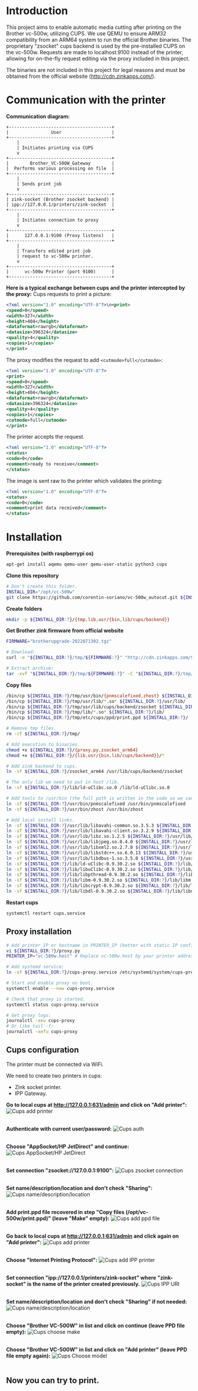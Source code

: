# Introduction

This project aims to enable automatic media cutting after printing on the Brother vc-500w, utilizing CUPS.
We use QEMU to ensure ARM32 compatibility from an ARM64 system to run the official Brother binaries. The proprietary "zsocket" cups backend is used by the pre-installed CUPS on the vc-500w.
Requests are made to localhost:9100 instead of the printer, allowing for on-the-fly request editing via the proxy included in this project.

The binaries are not included in this project for legal reasons and must be obtained from the official website (http://cdn.zinkapps.com/).

# Communication with the printer

**Communication diagram:**

```
+---------------------------------------+
|                User                   |
+---------------------------------------+
    |
    | Initiates printing via CUPS
    v
+---------------------------------------+
|        Brother_VC-500W_Gateway        |
|  Performs various processing on file  |
+---------------------------------------+
    |
    | Sends print job
    v
+---------------------------------------+
| zink-socket (Brother zsocket backend) |
| ipp://127.0.0.1/printers/zink-socket  |
+---------------------------------------+
    |
    | Initiates connection to proxy
    v
+---------------------------------------+
|      127.0.0.1:9100 (Proxy listens)   |
+---------------------------------------+
    |
    | Transfers edited print job
    | request to vc-500w printer.
    v
+---------------------------------------+
|      vc-500w Printer (port 9100)      |
+---------------------------------------+
```

**Here is a typical exchange between cups and the printer intercepted by the proxy:**
Cups requests to print a picture:
```xml
<?xml version="1.0" encoding="UTF-8"?>\n<print>
<speed>0</speed>
<width>327</width>
<height>404</height>
<dataformat>rawrgb</dataformat>
<datasize>396324</datasize>
<quality>4</quality>
<copies>1</copies>
</print>

```

The proxy modifies the request to add `<cutmode>full</cutmode>`:
```xml
<?xml version="1.0" encoding="UTF-8"?>
<print>
<speed>0</speed>
<width>327</width>
<height>404</height>
<dataformat>rawrgb</dataformat>
<datasize>396324</datasize>
<quality>4</quality>
<copies>1</copies>
<cutmode>full</cutmode>
</print>

```

The printer accepts the request.
```xml
<?xml version="1.0" encoding="UTF-8"?>
<status>
<code>0</code>
<comment>ready to receive</comment>
</status>

```

The image is sent raw to the printer which validates the printing:
```xml
<?xml version="1.0" encoding="UTF-8"?>
<status>
<code>0</code>
<comment>print data received</comment>
</status>

```

# Installation

**Prerequisites (with raspberrypi os)**
```bash
apt-get install aqemu qemu-user qemu-user-static python3 cups
```

**Clone this repository**
```bash
# Don't create this folder.
INSTALL_DIR="/opt/vc-500w"
git clone https://github.com/corentin-soriano/vc-500w_autocut.git ${INSTALL_DIR:?}
```

**Create folders**
```bash
mkdir -p ${INSTALL_DIR:?}/{tmp,lib,usr/{bin,lib/cups/backend}}
```

**Get Brother zink firmware from official website**
```bash
FIRMWARE="brotherupgrade-2022071302.tgz"

# Download:
curl -o "${INSTALL_DIR:?}/tmp/${FIRMWARE:?}" "http://cdn.zinkapps.com/${FIRMWARE:?}"

# Extract archive:
tar -xvf "${INSTALL_DIR:?}/tmp/${FIRMWARE:?}" -C "${INSTALL_DIR:?}/tmp/"

```
**Copy files**
```bash
/bin/cp ${INSTALL_DIR:?}/tmp/usr/bin/{pnmscalefixed,zhost} ${INSTALL_DIR:?}/usr/bin/
/bin/cp ${INSTALL_DIR:?}/tmp/usr/lib/*.so* ${INSTALL_DIR:?}/usr/lib/
/bin/cp ${INSTALL_DIR:?}/tmp/usr/lib/cups/backend/zsocket ${INSTALL_DIR:?}/usr/lib/cups/backend/
/bin/cp ${INSTALL_DIR:?}/tmp/lib/*.so* ${INSTALL_DIR:?}/lib/
/bin/cp ${INSTALL_DIR:?}/tmp/etc/cups/ppd/print.ppd ${INSTALL_DIR:?}/

# Remove tmp files.
rm -rf ${INSTALL_DIR:?}/tmp/

# Add execution to binaries.
chmod +x ${INSTALL_DIR:?}/{proxy.py,zsocket_arm64}
chmod +x ${INSTALL_DIR:?}/{lib,usr/{bin,lib/cups/backend}}/*

# Add zink backend to cups.
ln -sf ${INSTALL_DIR:?}/zsocket_arm64 /usr/lib/cups/backend/zsocket

# The only lib we need to put in host /lib.
ln -sf ${INSTALL_DIR:?}/lib/ld-uClibc.so.0 /lib/ld-uClibc.so.0

# Add tools to /usr/bin (the full path is written in the code so we cannot use $PATH).
ln -sf ${INSTALL_DIR:?}/usr/bin/pnmscalefixed /usr/bin/pnmscalefixed
ln -sf ${INSTALL_DIR:?}/usr/bin/zhost /usr/bin/zhost

# Add local install links.
ln -sf ${INSTALL_DIR:?}/usr/lib/libavahi-common.so.3.5.3 ${INSTALL_DIR:?}/usr/lib/libavahi-common.so.3
ln -sf ${INSTALL_DIR:?}/usr/lib/libavahi-client.so.3.2.9 ${INSTALL_DIR:?}/usr/lib/libavahi-client.so.3
ln -sf ${INSTALL_DIR:?}/usr/lib/libz.so.1.2.5 ${INSTALL_DIR:?}/usr/lib/libz.so.1
ln -sf ${INSTALL_DIR:?}/usr/lib/libjpeg.so.8.4.0 ${INSTALL_DIR:?}/usr/lib/libjpeg.so.8
ln -sf ${INSTALL_DIR:?}/usr/lib/libxml2.so.2.7.8 ${INSTALL_DIR:?}/usr/lib/libxml2.so.2
ln -sf ${INSTALL_DIR:?}/usr/lib/libstdc++.so.6.0.13 ${INSTALL_DIR:?}/usr/lib/libstdc++.so.6
ln -sf ${INSTALL_DIR:?}/usr/lib/libdbus-1.so.3.5.8 ${INSTALL_DIR:?}/usr/lib/libdbus-1.so.3
ln -sf ${INSTALL_DIR:?}/lib/ld-uClibc-0.9.30.2.so ${INSTALL_DIR:?}/lib/ld-uClibc.so.0
ln -sf ${INSTALL_DIR:?}/lib/libuClibc-0.9.30.2.so ${INSTALL_DIR:?}/lib/libc.so.0
ln -sf ${INSTALL_DIR:?}/lib/libpthread-0.9.30.2.so ${INSTALL_DIR:?}/lib/libpthread.so.0
ln -sf ${INSTALL_DIR:?}/lib/libm-0.9.30.2.so ${INSTALL_DIR:?}/lib/libm.so.0
ln -sf ${INSTALL_DIR:?}/lib/libcrypt-0.9.30.2.so ${INSTALL_DIR:?}/lib/libcrypt.so.0
ln -sf ${INSTALL_DIR:?}/lib/libdl-0.9.30.2.so ${INSTALL_DIR:?}/lib/libdl.so.0
```

**Restart cups**
```bash
systemctl restart cups.service
```

## Proxy installation
```bash
# Add printer IP or hostname in PRINTER_IP (better with static IP configuration):
vi ${INSTALL_DIR:?}/proxy.py
PRINTER_IP="vc-500w.host" # Replace vc-500w.host by your printer address.

# Add systemd service:
ln -sf ${INSTALL_DIR:?}/cups-proxy.service /etc/systemd/system/cups-proxy.service

# Start and enable proxy on boot.
systemctl enable --now cups-proxy.service

# Check that proxy is started.
systemctl status cups-proxy.service

# Get proxy logs:
journalctl -xeu cups-proxy
# Or like tail -f:
journalctl -xefu cups-proxy
```

## Cups configuration

The printer must be connected via WiFi.

We need to create two printers in cups:
- Zink socket printer.
- IPP Gateway.

**Go to local cups at http://127.0.0.1:631/admin and click on "Add printer":**
![Cups add printer](screenshots/cups_01_add_printer.png)
<br><br>

**Authenticate with current user/password:**
![Cups auth](screenshots/cups_02_auth.png)
<br><br>

**Choose "AppSocket/HP JetDirect" and continue:**
![Cups AppSocket/HP JetDirect](screenshots/cups_03_appsocket.png)
<br><br>

**Set connection "zsocket://127.0.0.1:9100":**
![Cups zsocket connection](screenshots/cups_04_zsocket.png)
<br><br>

**Set name/description/location and don't check "Sharing":**
![Cups name/description/location](screenshots/cups_05_name_desc.png)
<br><br>

**Add print.ppd file recovered in step "Copy files (/opt/vc-500w/print.ppd)" (leave "Make" empty):**
![Cups add ppd file](screenshots/cups_06_ppd_file.png)
<br><br>

**Go back to local cups at http://127.0.0.1:631/admin and click again on "Add printer":**
![Cups add printer](screenshots/cups_01_add_printer.png)
<br><br>

**Choose "Internet Printing Protocol":**
![Cups add IPP printer](screenshots/cups_07_add_ipp_printer.png)
<br><br>

**Set connection "ipp://127.0.0.1/printers/zink-socket" where "zink-socket" is the name of the printer created previously.**
![Cups IPP URI](screenshots/cups_08_ipp.png)
<br><br>

**Set name/description/location and don't check "Sharing" if not needed:**
![Cups name/description/location](screenshots/cups_09_name_desc_ipp.png)
<br><br>

**Choose "Brother VC-500W" in list and click on continue (leave PPD file empty):**
![Cups choose make](screenshots/cups_10_make.png)
<br><br>

**Choose "Brother VC-500W" in list and click on "Add printer" (leave PPD file empty again):**
![Cups Choose model](screenshots/cups_11_model.png)
<br><br>

## Now you can try to print.

